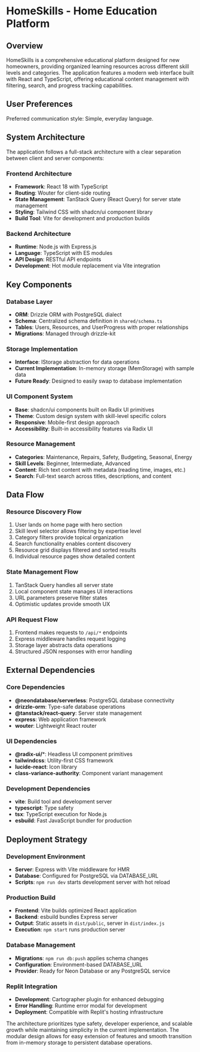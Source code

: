 # HomeSkills - Home Education Platform

## Overview

HomeSkills is a comprehensive educational platform designed for new homeowners, providing organized learning resources across different skill levels and categories. The application features a modern web interface built with React and TypeScript, offering educational content management with filtering, search, and progress tracking capabilities.

## User Preferences

Preferred communication style: Simple, everyday language.

## System Architecture

The application follows a full-stack architecture with a clear separation between client and server components:

### Frontend Architecture
- **Framework**: React 18 with TypeScript
- **Routing**: Wouter for client-side routing
- **State Management**: TanStack Query (React Query) for server state management
- **Styling**: Tailwind CSS with shadcn/ui component library
- **Build Tool**: Vite for development and production builds

### Backend Architecture
- **Runtime**: Node.js with Express.js
- **Language**: TypeScript with ES modules
- **API Design**: RESTful API endpoints
- **Development**: Hot module replacement via Vite integration

## Key Components

### Database Layer
- **ORM**: Drizzle ORM with PostgreSQL dialect
- **Schema**: Centralized schema definition in `shared/schema.ts`
- **Tables**: Users, Resources, and UserProgress with proper relationships
- **Migrations**: Managed through drizzle-kit

### Storage Implementation
- **Interface**: IStorage abstraction for data operations
- **Current Implementation**: In-memory storage (MemStorage) with sample data
- **Future Ready**: Designed to easily swap to database implementation

### UI Component System
- **Base**: shadcn/ui components built on Radix UI primitives
- **Theme**: Custom design system with skill-level specific colors
- **Responsive**: Mobile-first design approach
- **Accessibility**: Built-in accessibility features via Radix UI

### Resource Management
- **Categories**: Maintenance, Repairs, Safety, Budgeting, Seasonal, Energy
- **Skill Levels**: Beginner, Intermediate, Advanced
- **Content**: Rich text content with metadata (reading time, images, etc.)
- **Search**: Full-text search across titles, descriptions, and content

## Data Flow

### Resource Discovery Flow
1. User lands on home page with hero section
2. Skill level selector allows filtering by expertise level
3. Category filters provide topical organization
4. Search functionality enables content discovery
5. Resource grid displays filtered and sorted results
6. Individual resource pages show detailed content

### State Management Flow
1. TanStack Query handles all server state
2. Local component state manages UI interactions
3. URL parameters preserve filter states
4. Optimistic updates provide smooth UX

### API Request Flow
1. Frontend makes requests to `/api/*` endpoints
2. Express middleware handles request logging
3. Storage layer abstracts data operations
4. Structured JSON responses with error handling

## External Dependencies

### Core Dependencies
- **@neondatabase/serverless**: PostgreSQL database connectivity
- **drizzle-orm**: Type-safe database operations
- **@tanstack/react-query**: Server state management
- **express**: Web application framework
- **wouter**: Lightweight React router

### UI Dependencies
- **@radix-ui/***: Headless UI component primitives
- **tailwindcss**: Utility-first CSS framework
- **lucide-react**: Icon library
- **class-variance-authority**: Component variant management

### Development Dependencies
- **vite**: Build tool and development server
- **typescript**: Type safety
- **tsx**: TypeScript execution for Node.js
- **esbuild**: Fast JavaScript bundler for production

## Deployment Strategy

### Development Environment
- **Server**: Express with Vite middleware for HMR
- **Database**: Configured for PostgreSQL via DATABASE_URL
- **Scripts**: `npm run dev` starts development server with hot reload

### Production Build
- **Frontend**: Vite builds optimized React application
- **Backend**: esbuild bundles Express server
- **Output**: Static assets in `dist/public`, server in `dist/index.js`
- **Execution**: `npm start` runs production server

### Database Management
- **Migrations**: `npm run db:push` applies schema changes
- **Configuration**: Environment-based DATABASE_URL
- **Provider**: Ready for Neon Database or any PostgreSQL service

### Replit Integration
- **Development**: Cartographer plugin for enhanced debugging
- **Error Handling**: Runtime error modal for development
- **Deployment**: Compatible with Replit's hosting infrastructure

The architecture prioritizes type safety, developer experience, and scalable growth while maintaining simplicity in the current implementation. The modular design allows for easy extension of features and smooth transition from in-memory storage to persistent database operations.